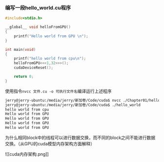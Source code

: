 ### 编写一段hello_world.cu程序
```c++
#include<stdio.h>

__global__ void helloFromGPU()
{
	printf("Hello world from GPU \n");
}

int main(void)
{
	printf("hello world from cpu\n");
	helloFromGPU<<<1,32>>>();
	cudaDeviceReset();

	return 0;
}
```
使用指令`nvcc 文件.cu -o 可执行文件名`编译运行上述程序
```bash
jerry@jerry-ubuntu:/media/jerry/新加卷/Code/cuda$ nvcc ./Chapter01/hello_world.cu -o hello_world
jerry@jerry-ubuntu:/media/jerry/新加卷/Code/cuda$ ./hello_world 
hello world from cpu
Hello world from GPU 
Hello world from GPU 
Hello world from GPU 
Hello world from GPU 
```


为什么相同block中的线程可以进行数据交换，而不同的block之间不能进行数据交换。（从GPU的cuda模型内存架构方面解释）

![[cuda内存架构.png]]